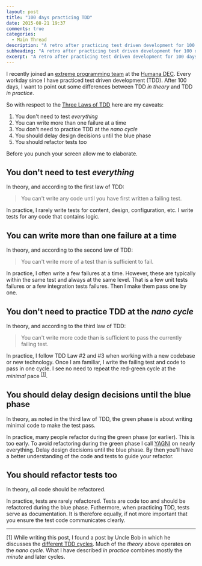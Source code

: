 ```yaml
---
layout: post
title: "100 days practicing TDD"
date: 2015-08-21 19:37
comments: true
categories:
  - Main Thread
description: "A retro after practicing test driven development for 100 days."
subheading: "A retro after practicing test driven development for 100 days."
excerpt: "A retro after practicing test driven development for 100 days."
---
```

I recently joined an [extreme programming team](/2015/05/two-weeks-extreme-programming/) at the [Humana DEC](http://www.humana.io). Every workday since I have practiced test driven development (TDD). After 100 days, I want to point out some differences between TDD *in theory* and TDD *in practice*.

So with respect to the [Three Laws of TDD](http://programmer.97things.oreilly.com/wiki/index.php/The_Three_Laws_of_Test-Driven_Development) here are my caveats:

1. You don't need to test *everything*
2. You can write more than one failure at a time
3. You don't need to practice TDD at the *nano cycle*
4. You should delay design decisions until the blue phase
5. You should refactor tests too

Before you punch your screen allow me to elaborate.

## You don't need to test *everything*
In theory, and according to the first law of TDD:

> You can't write any code until you have first written a failing test.

In practice, I rarely write tests for content, design, configuration, etc. I write tests for any code that contains logic.

## You can write more than one failure at a time
In theory, and according to the second law of TDD:

> You can't write more of a test than is sufficient to fail.

In practice, I often write a few failures at a time. However, these are typically within the same test and always at the same level. That is a few unit tests failures or a few integration tests failures. Then I make them pass one by one.

## You don't need to practice TDD at the *nano cycle*
In theory, and according to the third law of TDD:

> You can't write more code than is sufficient to pass the currently failing test.

In practice, I follow TDD Law #2 and #3 when working with a new codebase or new technology. Once I am familiar, I write the failing test and code to pass in one cycle. I see no need to repeat the red-green cycle at the *minimal* pace <sup>[[1]](#footnote1)</sup>.

## You should delay design decisions until the blue phase
In theory, as noted in the third law of TDD, the green phase is about writing minimal code to make the test pass.

In practice, many people refactor during the green phase (or earlier). This is too early. To avoid refactoring during the green phase I call [YAGNI](http://martinfowler.com/bliki/Yagni.html) on nearly everything. Delay design decisions until the blue phase. By then you'll have a better understanding of the code and tests to guide your refactor.

## You should refactor tests too
In theory, *all* code should be refactored.

In practice, tests are rarely refactored. Tests are code too and should be refactored during the blue phase. Futhermore, when practicing TDD, tests serve as documentation. It is therefore equally, if not more important that you ensure the test code communicates clearly.

---

<a name="footnote1">[1]</a> While writing this post, I found a post by Uncle Bob in which he discusses the [different TDD cycles](http://blog.cleancoder.com/uncle-bob/2014/12/17/TheCyclesOfTDD.html). Much of the *theory* above operates on the *nano cycle*. What I have described *in practice* combines mostly the *minute* and later cycles.